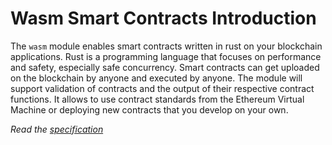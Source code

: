 # Wasm Smart Contracts Introduction

The `wasm` module enables smart contracts written in rust on your blockchain applications. Rust is a programming language that focuses on performance and safety, especially safe concurrency. Smart contracts can get uploaded on the blockchain by anyone and executed by anyone. The module will support validation of contracts and the output of their respective contract functions. It allows to use contract standards from the Ethereum Virtual Machine or deploying new contracts that you develop on your own.

_Read the [specification](https://github.com/CosmWasm/cosmwasm)_